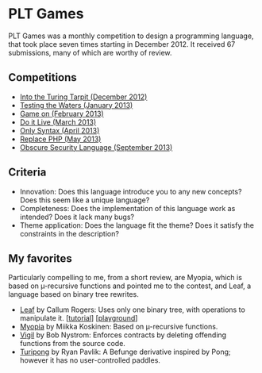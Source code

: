 # PLT Games

PLT Games was a monthly competition to design a programming language, that
took place seven times starting in December 2012. It received 67 submissions,
many of which are worthy of review.

## Competitions

- [Into the Turing Tarpit (December 2012)](turing_tarpit.md)
- [Testing the Waters (January 2013)](testing.md)
- [Game on (February 2013)](game.md)
- [Do it Live (March 2013)](live.md)
- [Only Syntax (April 2013)](syntax.md)
- [Replace PHP (May 2013)](php.md)
- [Obscure Security Language (September 2013)](security.md)

## Criteria

- Innovation: Does this language introduce you to any new concepts? Does this
  seem like a unique language?
- Completeness: Does the implementation of this language work as intended? Does
  it lack many bugs?
- Theme application: Does the language fit the theme? Does it satisfy the
  constraints in the description?

## My favorites

Particularly compelling to me, from a short review, are Myopia, which is based
on µ-recursive functions and pointed me to the contest, and Leaf, a language
based on binary tree rewrites.

- [Leaf](https://github.com/CRogers/leaf) by Callum Rogers: Uses only one binary
  tree, with operations to manipulate it.
  [[tutorial](https://crogers.github.io/leaf/tutorial.html)]
  [[playground](https://crogers.github.io/leaf/default.htm)]
- [Myopia](https://github.com/miikka/myopia) by Miikka Koskinen: Based on
  µ-recursive functions.
- [Vigil](https://github.com/munificent/vigil) by Bob Nystrom: Enforces
  contracts by deleting offending functions from the source code.
- [Turipong](https://github.com/rpav/turipong) by Ryan Pavlik: A Befunge
  derivative inspired by Pong; however it has no user-controlled paddles.
